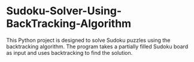 # Sudoku-Solver-Using-BackTracking-Algorithm
This Python project is designed to solve Sudoku puzzles using the backtracking algorithm. The program takes a partially filled Sudoku board as input and uses backtracking to find the solution.
